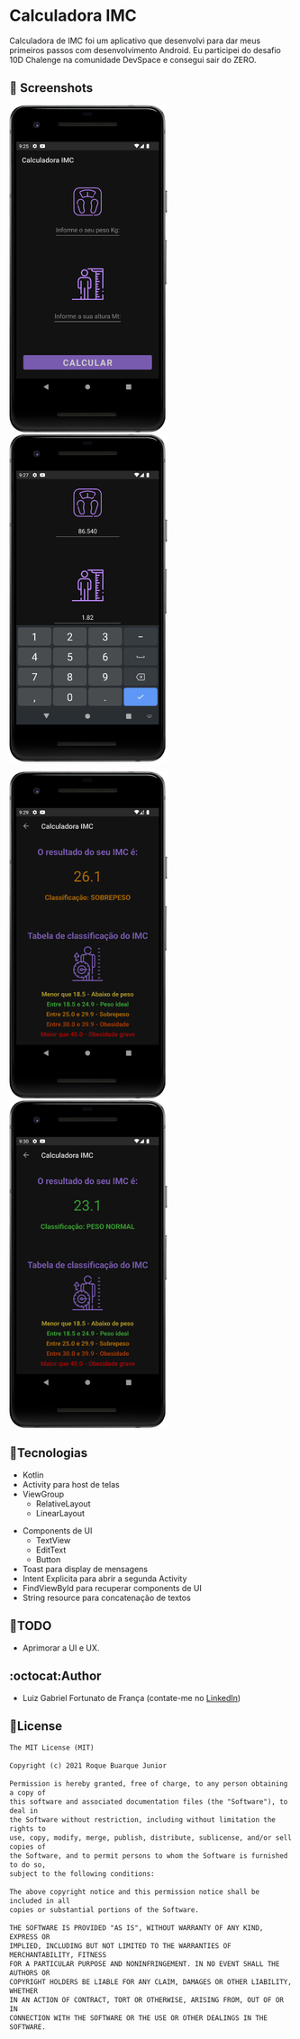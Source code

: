 # Calculadora IMC
Calculadora de IMC foi um aplicativo que desenvolvi para dar meus primeiros passos com desenvolvimento Android. Eu participei do desafio 10D Chalenge na comunidade DevSpace e consegui sair do ZERO. 



## :camera_flash: Screenshots
<!-- You can add more screenshots here if you like -->
<img src="/results/main_activity.png" width="280">&emsp; 
<img src="/results/main_activity_dados.png" width="280">&emsp;
>
<img src="/results/result_activity.png" width="280">&emsp;
<img src="/results/result_activity_adicional.png" width="280">&emsp;
>
## :wrench:Tecnologias
* Kotlin
* Activity para host de telas
* ViewGroup
    * RelativeLayout
    * LinearLayout
- Components de UI
    - TextView
    - EditText
    - Button
- Toast para display de mensagens
- Intent Explicita para abrir a segunda Activity
- FindViewById para recuperar components de UI
- String resource para concatenação de textos
>
## :triangular_flag_on_post:TODO
- Aprimorar a UI e UX.
>
## :octocat:Author
- Luiz Gabriel Fortunato de França (contate-me no [LinkedIn](www.linkedin.com/in/luiz-fortunato-bb058191))
>
## :key:License
```
The MIT License (MIT)

Copyright (c) 2021 Roque Buarque Junior

Permission is hereby granted, free of charge, to any person obtaining a copy of
this software and associated documentation files (the "Software"), to deal in
the Software without restriction, including without limitation the rights to
use, copy, modify, merge, publish, distribute, sublicense, and/or sell copies of
the Software, and to permit persons to whom the Software is furnished to do so,
subject to the following conditions:

The above copyright notice and this permission notice shall be included in all
copies or substantial portions of the Software.

THE SOFTWARE IS PROVIDED "AS IS", WITHOUT WARRANTY OF ANY KIND, EXPRESS OR
IMPLIED, INCLUDING BUT NOT LIMITED TO THE WARRANTIES OF MERCHANTABILITY, FITNESS
FOR A PARTICULAR PURPOSE AND NONINFRINGEMENT. IN NO EVENT SHALL THE AUTHORS OR
COPYRIGHT HOLDERS BE LIABLE FOR ANY CLAIM, DAMAGES OR OTHER LIABILITY, WHETHER
IN AN ACTION OF CONTRACT, TORT OR OTHERWISE, ARISING FROM, OUT OF OR IN
CONNECTION WITH THE SOFTWARE OR THE USE OR OTHER DEALINGS IN THE SOFTWARE.
